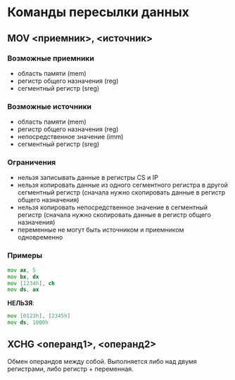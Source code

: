 # Команды пересылки данных

## MOV <приемник>, <источник>

### Возможные приемники

* область памяти (mem)
* регистр общего назначения (reg)
* сегментный регистр (sreg)

### Возможные источники

* область памяти (mem)
* регистр общего назначения (reg)
* непосредственное значение (imm)
* сегментный регистр (sreg)

### Ограничения

* нельзя записывать данные в регистры CS и IP
* нельзя копировать данные из одного сегментного регистра в другой сегментный регистр
  (сначала нужно скопировать данные в регистр общего назначения)
* нельзя копировать непосредственное значение в сегментный регистр
  (сначала нужно скопировать данные в регистр общего назначения)
* переменные не могут быть источником и приемником одновременно

### Примеры

```asm
mov ax, 5 
mov bx, dx
mov [1234h], ch
mov ds, ax
```

**НЕЛЬЗЯ**:

```asm
mov [0123h], [2345h]
mov ds, 1000h
```

## XCHG <операнд1>, <операнд2>

Обмен операндов между собой. Выполняется либо над двумя регистрами, либо регистр + переменная.

